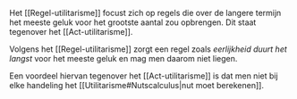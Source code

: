 Het [[Regel-utilitarisme]] focust zich op regels die over de langere termijn het meeste geluk voor het grootste aantal zou opbrengen. Dit staat tegenover het [[Act-utilitarisme]].

Volgens het [[Regel-utilitarisme]] zorgt een regel zoals *eerlijkheid duurt het langst* voor het meeste geluk en mag men daarom niet liegen.

Een voordeel hiervan tegenover het [[Act-utilitarisme]] is dat men niet bij elke handeling het [[Utilitarisme#Nutscalculus|nut moet berekenen]].